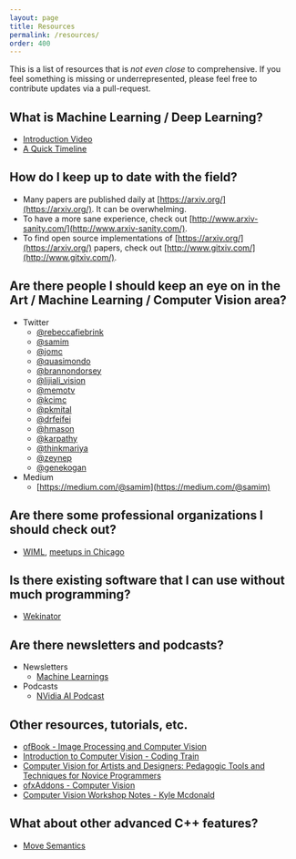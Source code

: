 ```yaml
---
layout: page
title: Resources
permalink: /resources/
order: 400
---
```


This is a list of resources that is _not even close_ to comprehensive. If you feel something is missing or underrepresented, please feel free to contribute updates via a pull-request.

## What is Machine Learning / Deep Learning?
  - [Introduction Video](https://www.youtube.com/watch?v=40riCqvRoMs&list=PLzjJ7xfFxm6nTKTfB1xwE70efksbY6jbC)
  - [A Quick Timeline](http://www.forbes.com/sites/bernardmarr/2016/02/19/a-short-history-of-machine-learning-every-manager-should-read/#ddd2f4a323ff)

## How do I keep up to date with the field?
  - Many papers are published daily at [https://arxiv.org/](https://arxiv.org/). It can be overwhelming.
  - To have a more sane experience, check out [http://www.arxiv-sanity.com/](http://www.arxiv-sanity.com/).
  - To find open source implementations of [https://arxiv.org/](https://arxiv.org/) papers, check out [http://www.gitxiv.com/](http://www.gitxiv.com/).

## Are there people I should keep an eye on in the Art / Machine Learning / Computer Vision area?
  - Twitter
    - [@rebeccafiebrink](https://twitter.com/rebeccafiebrink)
    - [@samim](https://twitter.com/samim)
    - [@jomc](https://twitter.com/jomc)
    - [@quasimondo](https://twitter.com/quasimondo)
    - [@brannondorsey](https://twitter.com/brannondorsey)
    - [@lijiali_vision](https://twitter.com/lijiali_vision)
    - [@memotv](https://twitter.com/memotv)
    - [@kcimc](https://twitter.com/kcimc)
    - [@pkmital](https://twitter.com/pkmital)
    - [@drfeifei](https://twitter.com/drfeifei)
    - [@hmason](https://twitter.com/hmason)
    - [@karpathy](https://twitter.com/karpathy)
    - [@thinkmariya](https://twitter.com/thinkmariya)
    - [@zeynep](https://twitter.com/zeynep)
    - [@genekogan](https://twitter.com/genekogan)
  - Medium
    - [https://medium.com/@samim](https://medium.com/@samim)

## Are there some professional organizations I should check out?
- [WIML](http://wimlworkshop.org/), [meetups in Chicago](https://www.meetup.com/Chicago-Women-in-Machine-Learning-Data-Science/)

## Is there existing software that I can use without much programming?
- [Wekinator](http://www.wekinator.org/)

## Are there newsletters and podcasts?
- Newsletters
  - [Machine Learnings](http://subscribe.machinelearnings.co/)
- Podcasts
  - [NVidia AI Podcast](https://blogs.nvidia.com/blog/2016/11/30/the-ai-podcast/)

## Other resources, tutorials, etc.
- [ofBook - Image Processing and Computer Vision](http://openframeworks.cc/ofBook/chapters/image_processing_computer_vision.html)
- [Introduction to Computer Vision - Coding Train](https://www.youtube.com/playlist?list=PLRqwX-V7Uu6aG2RJHErXKSWFDXU4qo_ro)
- [Computer Vision for Artists and Designers: Pedagogic Tools and Techniques for Novice Programmers](http://www.flong.com/texts/essays/essay_cvad/)
- [ofxAddons - Computer Vision](http://ofxaddons.com/categories/10-computer-vision)
- [Computer Vision Workshop Notes - Kyle Mcdonald](https://github.com/kylemcdonald/ofxCv/wiki/Intermediate-Computer-Vision-with-openFrameworks)


## What about other advanced C++ features?
  - [Move Semantics](https://www.lynda.com/C-tutorials/C-Move-Semantics/379654-2.html)
